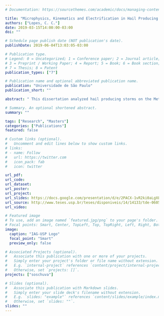 ```yaml
---
# Documentation: https://sourcethemes.com/academic/docs/managing-content/

title: "Microphysics, Kinematics and Electrification in Hail Producing Tropical Storms during SOS-CHUVA Project"
authors: ["Lopes, C. C."]
date: 2019-03-15T14:00:00-03:00
doi: ""

# Schedule page publish date (NOT publication's date).
publishDate: 2019-06-04T13:03:05-03:00

# Publication type.
# Legend: 0 = Uncategorized; 1 = Conference paper; 2 = Journal article;
# 3 = Preprint / Working Paper; 4 = Report; 5 = Book; 6 = Book section;
# 7 = Thesis; 8 = Patent
publication_types: ["7"]

# Publication name and optional abbreviated publication name.
publication: "Universidade de São Paulo"
publication_short: ""

abstract: " This dissertation analyzed hail producing storms on the Metropolitan Region of Campinas to identify key factors for hailfall occurrence. For the first time, a hail detection network installed in the region allowed the identification and determination of thunderstorm intensity in the 2016-2017 period. The life cycle, microphysical structure and kinematics of specific cases were studied using three meteorological radars installed in São Paulo state and a lightning detection network, with tools such as tracking of convective systems, hydrometeor identification and Multi-Doppler 3D wind retrieval. The analyzed cases had low hailfall intensity when compared with scales applied in Europe, with 22.4mm maximum hail diameter. The 2017-03-14 case presented the longest lifetime (6.2h), hailfall in two locations (11.8mm maximum hail diameter) and the most intense lightning activity (107 (31) flashes/min IC (CG) maximum rate), while the 2017-11-15 case, with a shorter lifetime (2.2h), presented low electrical activity (46 (20) flashes IC (CG) total) with the most intense hailfall (22.4mm maximum hail diameter). All hailfall cases of the specific cases mentioned earlier are associated with a extensive hail column identified by the polarimetric radar and up to 30m/s updrafts before the events; the bigger hail in the 2017-11-15 case possibly had the contribution of liquid precipitation (associated with larger downdrafts) which prevents hail size decrease as well as contributes to its growth below the cloud base. Some key factors found in both cases were the increase in electrical activity before or after hailfall, the presence of hail in a extensive layer within cloud and the updrafts within mixed phase layer contributing to hail formation and growth."

# Summary. An optional shortened abstract.
summary: ""

tags: ["Research", "Masters"]
categories: ["Publications"]
featured: false

# Custom links (optional).
#   Uncomment and edit lines below to show custom links.
# links:
# - name: Follow
#   url: https://twitter.com
#   icon_pack: fab
#   icon: twitter

url_pdf:
url_code:
url_dataset:
url_poster:
url_project:
url_slides: https://docs.google.com/presentation/d/e/2PACX-1vR2ki0aLgXLCRhInxbiEVr0Xgoe2FiI3fWyHg2CSnJp_zOA1SKPiG3TsfOJEw4ZAIfTO4yU-1gfr32J/pub?start=false&loop=false&delayms=3000
url_source: http://www.teses.usp.br/teses/disponiveis/14/14133/tde-06052019-155657/en.php
url_video:

# Featured image
# To use, add an image named `featured.jpg/png` to your page's folder. 
# Focal points: Smart, Center, TopLeft, Top, TopRight, Left, Right, BottomLeft, Bottom, BottomRight.
image:
  caption: "IAG-USP Logo"
  focal_point: "Smart"
  preview_only: false

# Associated Projects (optional).
#   Associate this publication with one or more of your projects.
#   Simply enter your project's folder or file name without extension.
#   E.g. `internal-project` references `content/project/internal-project/index.md`.
#   Otherwise, set `projects: []`.
projects: ["soschuva"]

# Slides (optional).
#   Associate this publication with Markdown slides.
#   Simply enter your slide deck's filename without extension.
#   E.g. `slides: "example"` references `content/slides/example/index.md`.
#   Otherwise, set `slides: ""`.
slides: ""
---
```

